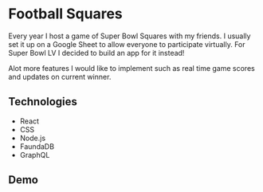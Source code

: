 # Football Squares

Every year I host a game of Super Bowl Squares with my friends. I usually set it up on a Google Sheet to allow everyone to participate virtually. For Super Bowl LV I decided to build an app for it instead!

Alot more features I would like to implement such as real time game scores and updates on current winner.

## Technologies
 * React
 * CSS
 * Node.js
 * FaundaDB
 * GraphQL

## Demo